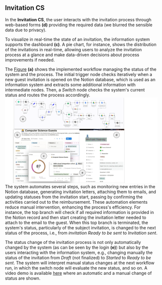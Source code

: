 ## Invitation CS

In the **Invitation CS**, the user interacts with the invitation process through web-based forms **(d)** providing the required data (we blurred the sensible data due to privacy).

To visualize in real-time the state of an invitation, the information system supports the dashboard **(c)**. A pie chart, for instance, shows the distribution of the invitations in real-time, allowing users to analyze the invitation process at a glance and make data-driven decisions about process improvements if needed.

The [Figure](https://github.com/MT91/Low-code-Process-Digital-Twins/blob/main/Invitation_CS/Invitation%20CS.pdf) **(a)** shows the implemented workflow managing the status of the system and the process. The initial trigger node checks iteratively when a new guest invitation is opened on the Notion database, which is used as an information system and extracts some additional information with intermediate nodes. Then, a *Switch* node checks the system's current status and routes the process accordingly. 
![Figure](Invitation_CS.png)
The system automates several steps, such as monitoring new entries in the Notion database, generating invitation letters, attaching them to emails, and updating statuses from the invitation start, passing by confirming the activities carried out to the reimbursement. These automation elements reduce manual intervention, enhancing the process's efficiency. For instance, the top branch will check if all required information is provided in the Notion record and then start creating the invitation letter needed to attach to the email to the guest. When this top branch is terminated, the system's status, particularly of the subject invitation, is changed to the next status of the process, i.e., from *invitation Ready to be sent* to *Invitation sent*.

The status change of the invitation process is not only automatically changed by the system (as can be seen by the login **(e)**) but also by the users interacting with the information system, e.g., changing manually the status of the invitation from *Draft* (not finalized) to *Started* to *Ready to be sent*. The system will interpret manual status changes at the next workflow run, in which the switch node will evaluate the new status, and so on. A video demo is available [here](https://www.youtube.com/watch?v=OhRlFIM9uhA) where an automatic and a manual change of status are shown.
